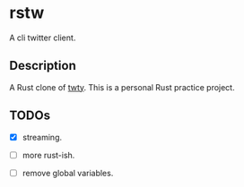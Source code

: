 # rstw
A cli twitter client.

## Description
A Rust clone of [twty](https://github.com/mattn/twty).
This is a personal Rust practice project.

## TODOs
- [x] streaming.
- [ ] more rust-ish.
- [ ] remove global variables.

